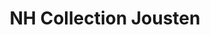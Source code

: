 ---
title: "NH Collection Jousten"
url: /ciudad-autonoma-de-buenos-aires/nh-collection-jousten/
shop: Kleidung
---